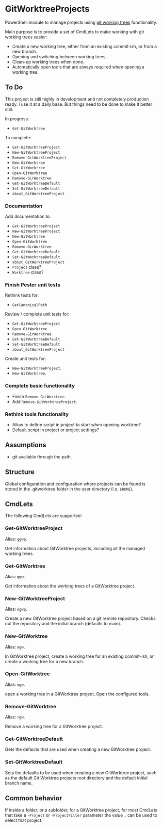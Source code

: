 # GitWorktreeProjects

PowerShell module to manage projects using [git working trees](https://git-scm.com/docs/git-worktree) functionality.

Main purpose is to provide a set of CmdLets to make working with git working trees easier:

- Create a new working tree, either from an existing commit-ish, or from a new branch.
- Opening and switching between working trees.
- Clean-up working trees when done.
- Automatically open tools that are always required when opening a working tree.

## To Do

This project is still highly in development and not completely production ready. I use it at a daily base. But things need to be done to make it better still.

In progress:

- `Get-GitWorktree`

To complete:

- `Get-GitWorktreeProject`
- `New-GitWorktreeProject`
- `Remove-GitWorktreeProject`
- `New-GitWorktree`
- `Get-GitWorktree`
- `Open-GitWorktree`
- `Remove-GirWorktree`
- `Get-GitWorktreeDefault`
- `Set-GitWorktreeDefault`
- `about_GitWorktreeProject`

### Documentation

Add documentation to:

- `Get-GitWorktreeProject`
- `New-GitWorktreeProject`
- `New-GitWorktree`
- `Open-GitWorktree`
- `Remove-GirWorktree`
- `Get-GitWorktreeDefault`
- `Set-GitWorktreeDefault`
- `about_GitWorktreeProject`
- `Project` class?
- `Worktree` class?

### Finish Pester unit tests

Rethink tests for:

- `GetCanonicalPath`

Review / complete unit tests for:

- `Get-GitWorktreeProject`
- `Open-GitWorktree`
- `Remove-GirWorktree`
- `Get-GitWorktreeDefault`
- `Set-GitWorktreeDefault`
- `about_GitWorktreeProject`

Create unit tests for:

- `New-GitWorktreeProject`.
- `New-GitWorktree`.

### Complete basic functionality

- Finish `Remove-GitWorktree`.
- Add `Remove-GitWorktreeProject`.

### Rethink tools functionality

- Allow to define script in project to start when opening worktree?
- Default script in project or project settings?

## Assumptions

- git available through the path.

## Structure

Global configuration and configuration where projects can be found is stored in the .gitworktree folder in the user directory (i.e. `$HOME`).

## CmdLets

The following CmdLets are supported:

### Get-GitWorktreeProject

Alias: `ggwp`.

Get information about GitWorktree projects, including all the managed working trees.

### Get-GitWorktree

Alias: `ggw`.

Get information about the working trees of a GitWorktree project.

### New-GitWorktreeProject

Alias: `ngwp`.

Create a new GitWorktree project based on a git remote repository. Checks out the repository and the initial branch (defaults to main).

### New-GitWorktree

Alias: `ngw`.

In GitWorktree project, create a working tree for an existing commit-ish, or create a working tree for a new branch.

### Open-GitWorktree

Alias: `ogw`.

open a working tree in a GitWorktree project. Open the configured tools.

### Remove-GitWorktree

Alias: `rgw`.

Remove a working tree for a GitWorktree project.

### Get-GitWorktreeDefault

Gets the defaults that are used when creating a new GitWorktree project.

### Set-GitWorktreeDefault

Sets the defaults to be used when creating a new GitWorktree project, such as the default Git Worktree projects root directory and the default initial branch name.

## Common behavior

If inside a folder, or a subfolder, for a GitWorktree project, for most CmdLets that take a `-Project` or `-ProjectFilter` parameter the value `.` can be used to select that project.
